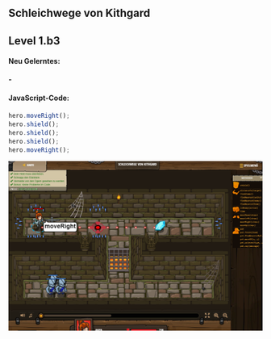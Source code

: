 ## **Schleichwege von Kithgard**
## Level 1.b3

#### Neu Gelerntes:
<b>-</b>

[comment]: <> (Was wurde gelernt und wie funktioniert die Technik?)

#### JavaScript-Code:
```js
hero.moveRight();
hero.shield();
hero.shield();
hero.shield();
hero.moveRight();
```
![image](lvl1_b3.png)